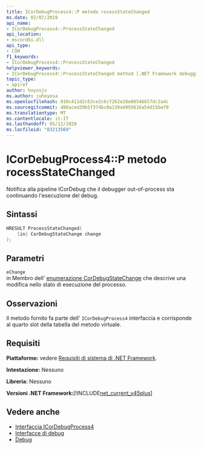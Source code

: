 ```yaml
---
title: ICorDebugProcess4::P metodo rocessStateChanged
ms.date: 02/07/2019
api_name:
- ICorDebugProcess4::ProcessStateChanged
api_location:
- mscordbi.dll
api_type:
- COM
f1_keywords:
- ICorDebugProcess4::ProcessStateChanged
helpviewer_keywords:
- ICorDebugProcess4::ProcessStateChanged method [.NET Framework debugging]
topic_type:
- apiref
author: hoyosjs
ms.author: juhoyosa
ms.openlocfilehash: 910c411d2c63ce2c6cf262e28e08546657dc2a4c
ms.sourcegitcommit: 488aced39b5f374bc0a139a4993616a54d15baf0
ms.translationtype: MT
ms.contentlocale: it-IT
ms.lasthandoff: 05/12/2020
ms.locfileid: "83213569"
---
```

# <a name="icordebugprocess4processstatechanged-method"></a>ICorDebugProcess4::P metodo rocessStateChanged

Notifica alla pipeline ICorDebug che il debugger out-of-process sta continuando l'esecuzione del debug.

## <a name="syntax"></a>Sintassi

```cpp
HRESULT ProcessStateChanged(
    [in] CorDebugStateChange change
);
```

## <a name="parameters"></a>Parametri

 `eChange`\
in Membro dell' [enumerazione CorDebugStateChange](cordebugstatechange-enumeration.md) che descrive una modifica nello stato di esecuzione del processo.

## <a name="remarks"></a>Osservazioni

Il metodo fornito fa parte dell' `ICorDebugProcess4` interfaccia e corrisponde al quarto slot della tabella del metodo virtuale.

## <a name="requirements"></a>Requisiti

 **Piattaforme:** vedere [Requisiti di sistema di .NET Framework](../../get-started/system-requirements.md).

 **Intestazione:** Nessuno

 **Libreria:** Nessuno

 **Versioni .NET Framework:**[!INCLUDE[net_current_v45plus](../../../../includes/net-current-v20plus-md.md)]

## <a name="see-also"></a>Vedere anche

- [Interfaccia ICorDebugProcess4](icordebugprocess4-interface.md)
- [Interfacce di debug](debugging-interfaces.md)
- [Debug](index.md)
